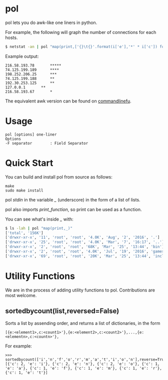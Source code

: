 # pol
pol lets you do awk-like one liners in python.

For example, the following will graph the number of connections for each hosts.
```bash
$ netstat -an | pol "map(print,['{}\t{}'.format(i['e'],'*' * i['c']) for i in sortedbycount([l[4].split(':')[0] for l in _ if len(l)>5 and l[5]=='ESTABLISHED'],True)])"
```

Example output:

```
216.58.193.78	    *****
74.125.199.189	    ****
198.252.206.25	    ***
74.125.199.188	    **
192.30.253.125	    **
127.0.0.1	    **
216.58.193.67	    *
```

The equivalent awk version can be found on [commandlinefu](http://www.commandlinefu.com/commands/view/2012/graph-of-connections-for-each-hosts).

# Usage

```
pol [options] one-liner
Options
-F separator 		: Field Separator
```

# Quick Start
You can build and install pol from source as follows:

```
make
sudo make install
```


pol *stdin* in the variable *_* (underscore) in the form of a list of lists.

pol also imports *print_function*, so print can be used as a function.

You can see what's inside *_* with:

```bash
$ ls -lah | pol "map(print,_)"
['total', '156K']
['drwxr-xr-x', '11', 'root', 'root', '4.0K', 'Aug', '2', '2016', '.']
['drwxr-xr-x', '25', 'root', 'root', '4.0K', 'Mar', '7', '16:17', '..']
['drwxr-xr-x', '2', 'root', 'root', '68K', 'Mar', '25', '13:44', 'bin']
['drwxr-xr-x', '2', 'root', 'root', '4.0K', 'Jul', '19', '2016', 'games']
['drwxr-xr-x', '69', 'root', 'root', '20K', 'Mar', '25', '13:44', 'include']
```

# Utility Functions

We are in the process of adding utility functions to pol. Contributions are most welcome.

## sortedbycount(list,reversed=False)

Sorts a list by assending order, and returns a list of dictionaries, in the form

```
[{e:<element1>,c:<count1>'},{e:<element2>,c:<count2>'},...,{e:<elementn>,c:<countn>'},
```

For example:

```
>>> sortedbycount(['i','n','f','o','r','m','a','t','i','o','n'],reverse=True)
[{'c': 2, 'e': 'i'}, {'c': 2, 'e': 'n'}, {'c': 2, 'e': 'o'}, {'c': 1, 'e': 'a'}, {'c': 1, 'e': 'f'}, {'c': 1, 'e': 'm'}, {'c': 1, 'e': 'r'}, {'c': 1, 'e': 't'}]
```







